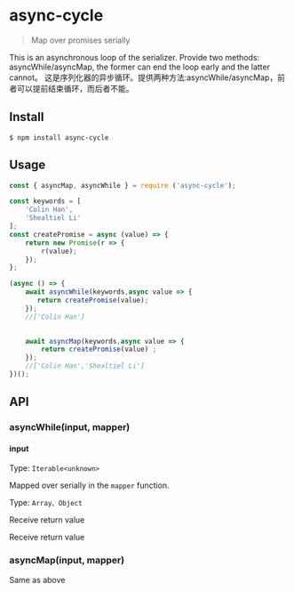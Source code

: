 # async-cycle 

> Map over promises serially


This is an asynchronous loop of the serializer.
Provide two methods: asyncWhile/asyncMap, the former can end the loop early and the latter cannot。
这是序列化器的异步循环。提供两种方法:asyncWhile/asyncMap，前者可以提前结束循环，而后者不能。

## Install

```
$ npm install async-cycle
```


## Usage

```js
const { asyncMap, asyncWhile } = require ('async-cycle');

const keywords = [
    'Colin Han',
    'Shealtiel Li'
];
const createPromise = async (value) => {
    return new Promise(r => {
        r(value);
    });
};

(async () => {
    await asyncWhile(keywords,async value => {
       return createPromise(value);
    });
    //['Colin Han']

    
    await asyncMap(keywords,async value => {
        return createPromise(value) ;
    });
    //['Colin Han','Shealtiel Li']
})();
```


## API

### asyncWhile(input, mapper) 

#### input

Type: `Iterable<unknown>`

Mapped over serially in the `mapper` function.

Type: `Array、Object`

Receive return value


Receive return value

### asyncMap(input, mapper)

Same as above 
